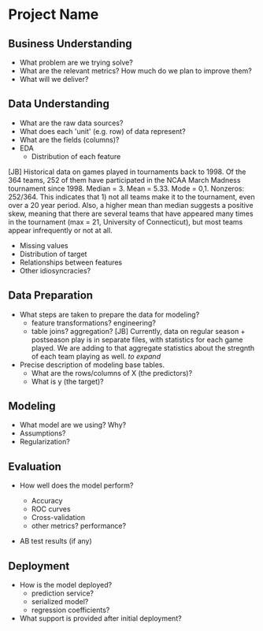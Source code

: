 # Project Name

## Business Understanding

- What problem are we trying solve?
- What are the relevant metrics? How much do we plan to improve them?
- What will we deliver?

## Data Understanding

- What are the raw data sources?
- What does each 'unit' (e.g. row) of data represent?
- What are the fields (columns)?
- EDA
  - Distribution of each feature
  
 [JB] Historical data on games played in tournaments back to 1998. Of the 364 teams, 252 of them have participated in the NCAA March Madness tournament since 1998. Median = 3. Mean = 5.33. Mode = 0,1. Nonzeros: 252/364. This indicates that 1) not all teams make it to the tournament, even over a 20 year period. Also, a higher mean than median suggests a positive skew, meaning that there are several teams that have appeared many times in the tournament (max = 21, University of Connecticut), but most teams appear infrequently or not at all.
  - Missing values
  - Distribution of target
  - Relationships between features
  - Other idiosyncracies?

## Data Preparation

- What steps are taken to prepare the data for modeling?
  - feature transformations? engineering?
  - table joins? aggregation?
  [JB] Currently, data on regular season + postseason play is in separate files, with statistics for each game played. We are adding to that aggregate statistics about the stregnth of each team playing as well. _to expand_
- Precise description of modeling base tables.
  - What are the rows/columns of X (the predictors)?
  - What is y (the target)?

## Modeling

- What model are we using? Why?
- Assumptions?
- Regularization?

## Evaluation

- How well does the model perform?
  - Accuracy
  - ROC curves
  - Cross-validation
  - other metrics? performance?

- AB test results (if any)

## Deployment

- How is the model deployed?
  - prediction service?
  - serialized model?
  - regression coefficients?
- What support is provided after initial deployment?
